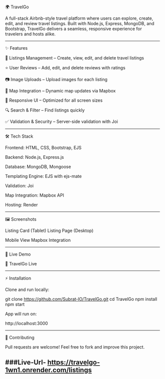 

🌍 TravelGo

A full-stack Airbnb-style travel platform where users can explore, create, edit, and review travel listings. Built with Node.js, Express, MongoDB, and Bootstrap, TravelGo delivers a seamless, responsive experience for travelers and hosts alike.


---

✨ Features

🏡 Listings Management – Create, view, edit, and delete travel listings

⭐ User Reviews – Add, edit, and delete reviews with ratings

📷 Image Uploads – Upload images for each listing

📍 Map Integration – Dynamic map updates via Mapbox

📱 Responsive UI – Optimized for all screen sizes

🔍 Search & Filter – Find listings quickly

✅ Validation & Security – Server-side validation with Joi



---

🛠 Tech Stack

Frontend: HTML, CSS, Bootstrap, EJS

Backend: Node.js, Express.js

Database: MongoDB, Mongoose

Templating Engine: EJS with ejs-mate

Validation: Joi

Map Integration: Mapbox API

Hosting: Render



---

🖼 Screenshots

Listing Card (Tablet)	Listing Page (Desktop)

	


Mobile View	Mapbox Integration

	



---

🚀 Live Demo

🔗 TravelGo Live


---

⚡ Installation

Clone and run locally:

git clone https://github.com/Subrat-IO/TravelGo.git
cd TravelGo
npm install
npm start

App will run on:

http://localhost:3000


---

🤝 Contributing

Pull requests are welcome! Feel free to fork and improve this project.


###Live-Url- https://travelgo-1wn1.onrender.com/listings
---
